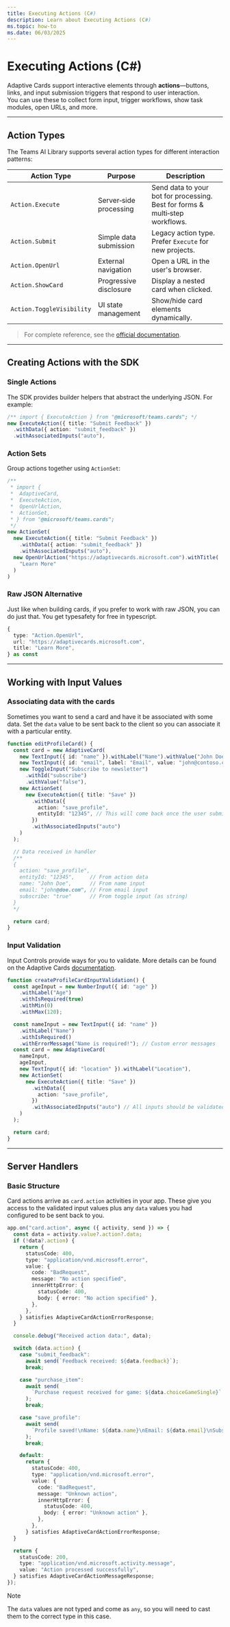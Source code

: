 ```yaml
---
title: Executing Actions (C#)
description: Learn about Executing Actions (C#)
ms.topic: how-to
ms.date: 06/03/2025
---
```


# Executing Actions (C#)

Adaptive Cards support interactive elements through **actions**—buttons, links, and input submission triggers that respond to user interaction.  
You can use these to collect form input, trigger workflows, show task modules, open URLs, and more.

---

## Action Types

The Teams AI Library supports several action types for different interaction patterns:

| Action Type               | Purpose                | Description                                                                  |
| ------------------------- | ---------------------- | ---------------------------------------------------------------------------- |
| `Action.Execute`          | Server‑side processing | Send data to your bot for processing. Best for forms & multi‑step workflows. |
| `Action.Submit`           | Simple data submission | Legacy action type. Prefer `Execute` for new projects.                       |
| `Action.OpenUrl`          | External navigation    | Open a URL in the user's browser.                                            |
| `Action.ShowCard`         | Progressive disclosure | Display a nested card when clicked.                                          |
| `Action.ToggleVisibility` | UI state management    | Show/hide card elements dynamically.                                         |

> For complete reference, see the [official documentation](https://adaptivecards.microsoft.com/?topic=Action.Execute).

---

## Creating Actions with the SDK

### Single Actions

The SDK provides builder helpers that abstract the underlying JSON. For example:

```ts
/** import { ExecuteAction } from "@microsoft/teams.cards"; */
new ExecuteAction({ title: "Submit Feedback" })
  .withData({ action: "submit_feedback" })
  .withAssociatedInputs("auto"),
```

### Action Sets

Group actions together using `ActionSet`:

```ts
/**
 * import {
 *  AdaptiveCard,
 *  ExecuteAction,
 *  OpenUrlAction,
 *  ActionSet,
 * } from "@microsoft/teams.cards";
 */
new ActionSet(
  new ExecuteAction({ title: "Submit Feedback" })
    .withData({ action: "submit_feedback" })
    .withAssociatedInputs("auto"),
  new OpenUrlAction("https://adaptivecards.microsoft.com").withTitle(
    "Learn More"
  )
)
```

### Raw JSON Alternative

Just like when building cards, if you prefer to work with raw JSON, you can do just that. You get typesafety for free in typescript.

```ts
{
  type: "Action.OpenUrl",
  url: "https://adaptivecards.microsoft.com",
  title: "Learn More",
} as const
```

---

## Working with Input Values

### Associating data with the cards

Sometimes you want to send a card and have it be associated with some data. Set the `data` value to be sent back to the client so you can associate it with a particular entity.

```ts
function editProfileCard() {
  const card = new AdaptiveCard(
    new TextInput({ id: "name" }).withLabel("Name").withValue("John Doe"),
    new TextInput({ id: "email", label: "Email", value: "john@contoso.com" }),
    new ToggleInput("Subscribe to newsletter")
      .withId("subscribe")
      .withValue("false"),
    new ActionSet(
      new ExecuteAction({ title: "Save" })
        .withData({
          action: "save_profile",
          entityId: "12345", // This will come back once the user submits
        })
        .withAssociatedInputs("auto")
    )
  );

  // Data received in handler
  /**
  {
    action: "save_profile",
    entityId: "12345",     // From action data
    name: "John Doe",      // From name input
    email: "john@doe.com", // From email input
    subscribe: "true"      // From toggle input (as string)
  }
  */

  return card;
}
```

### Input Validation

Input Controls provide ways for you to validate. More details can be found on the Adaptive Cards [documentation](https://adaptivecards.microsoft.com/?topic=input-validation).

```ts
function createProfileCardInputValidation() {
  const ageInput = new NumberInput({ id: "age" })
    .withLabel("Age")
    .withIsRequired(true)
    .withMin(0)
    .withMax(120);

  const nameInput = new TextInput({ id: "name" })
    .withLabel("Name")
    .withIsRequired()
    .withErrorMessage("Name is required!"); // Custom error messages
  const card = new AdaptiveCard(
    nameInput,
    ageInput,
    new TextInput({ id: "location" }).withLabel("Location"),
    new ActionSet(
      new ExecuteAction({ title: "Save" })
        .withData({
          action: "save_profile",
        })
        .withAssociatedInputs("auto") // All inputs should be validated
    )
  );

  return card;
}
```

---

## Server Handlers

### Basic Structure

Card actions arrive as `card.action` activities in your app. These give you access to the validated input values plus any `data` values you had configured to be sent back to you.

```ts
app.on("card.action", async ({ activity, send }) => {
  const data = activity.value?.action?.data;
  if (!data?.action) {
    return {
      statusCode: 400,
      type: "application/vnd.microsoft.error",
      value: {
        code: "BadRequest",
        message: "No action specified",
        innerHttpError: {
          statusCode: 400,
          body: { error: "No action specified" },
        },
      },
    } satisfies AdaptiveCardActionErrorResponse;
  }

  console.debug("Received action data:", data);

  switch (data.action) {
    case "submit_feedback":
      await send(`Feedback received: ${data.feedback}`);
      break;

    case "purchase_item":
      await send(
        `Purchase request received for game: ${data.choiceGameSingle}`
      );
      break;

    case "save_profile":
      await send(
        `Profile saved!\nName: ${data.name}\nEmail: ${data.email}\nSubscribed: ${data.subscribe}`
      );
      break;

    default:
      return {
        statusCode: 400,
        type: "application/vnd.microsoft.error",
        value: {
          code: "BadRequest",
          message: "Unknown action",
          innerHttpError: {
            statusCode: 400,
            body: { error: "Unknown action" },
          },
        },
      } satisfies AdaptiveCardActionErrorResponse;
  }

  return {
    statusCode: 200,
    type: "application/vnd.microsoft.activity.message",
    value: "Action processed successfully",
  } satisfies AdaptiveCardActionMessageResponse;
});
```

> [!NOTE]
> The `data` values are not typed and come as `any`, so you will need to cast them to the correct type in this case.